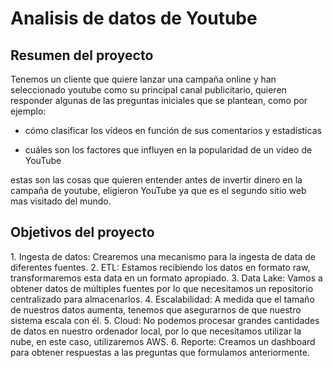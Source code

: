 <h1>Analisis de datos de Youtube</h1>

<h2>Resumen del proyecto</h2>
Tenemos un cliente que quiere lanzar una campaña online y han seleccionado youtube como su principal canal publicitario, quieren responder algunas de las preguntas iniciales que se plantean, como por ejemplo:


- cómo clasificar los vídeos en función de sus comentarios y estadísticas 

- cuáles son los factores que influyen en la popularidad de un vídeo de YouTube 

estas son las cosas que quieren entender antes de invertir dinero en la campaña de youtube, eligieron YouTube ya que es el segundo sitio web mas visitado del mundo.  

<h2> Objetivos del proyecto</h2>
1. Ingesta de datos: Crearemos una mecanismo para la ingesta de data de diferentes fuentes.
2. ETL: Estamos recibiendo los datos en formato raw, transformaremos esta data en un formato apropiado.
3. Data Lake:  Vamos a obtener datos de múltiples fuentes por lo que necesitamos un repositorio centralizado para almacenarlos.
4. Escalabilidad: A medida que el tamaño de nuestros datos aumenta, tenemos que asegurarnos de que nuestro sistema escala con él.
5. Cloud: No podemos procesar grandes cantidades de datos en nuestro ordenador local, por lo que necesitamos utilizar la nube, en este caso, utilizaremos AWS.
6. Reporte: Creamos un dashboard para obtener respuestas a las preguntas que formulamos anteriormente.
